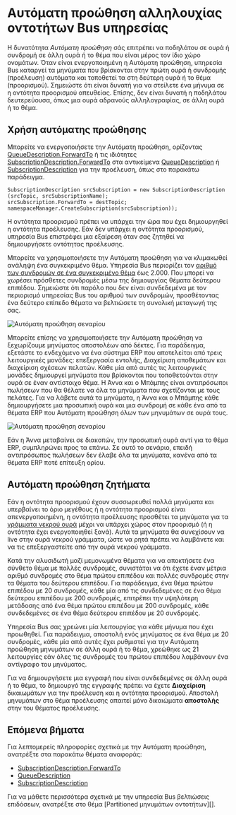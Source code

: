 <properties 
    pageTitle="Αυτόματη προώθηση μηνυμάτων οντοτήτων Bus υπηρεσίας | Microsoft Azure"
    description="Πώς μπορείτε να αλυσίδα μια ουρά ή τη συνδρομή σε άλλη ουρά ή το θέμα."
    services="service-bus"
    documentationCenter="na"
    authors="sethmanheim"
    manager="timlt"
    editor="" /> 
<tags 
    ms.service="service-bus"
    ms.devlang="na"
    ms.topic="article"
    ms.tgt_pltfrm="na"
    ms.workload="na"
    ms.date="09/29/2016"
    ms.author="sethm" />

# <a name="chaining-service-bus-entities-with-auto-forwarding"></a>Αυτόματη προώθηση αλληλουχίας οντοτήτων Bus υπηρεσίας

Η δυνατότητα *Αυτόματη προώθηση* σάς επιτρέπει να ποδηλάτου σε ουρά ή συνδρομή σε άλλη ουρά ή το θέμα που είναι μέρος τον ίδιο χώρο ονομάτων. Όταν είναι ενεργοποιημένη η Αυτόματη προώθηση, υπηρεσία Bus καταργεί τα μηνύματα που βρίσκονται στην πρώτη ουρά ή συνδρομής (προέλευση) αυτόματα και τοποθετεί τα στη δεύτερη ουρά ή το θέμα (προορισμού). Σημειώστε ότι είναι δυνατή για να στείλετε ένα μήνυμα σε η οντότητα προορισμού απευθείας. Επίσης, δεν είναι δυνατή η ποδηλάτου δευτερεύουσα, όπως μια ουρά αδρανούς αλληλογραφίας, σε άλλη ουρά ή το θέμα.

## <a name="using-auto-forwarding"></a>Χρήση αυτόματης προώθησης

Μπορείτε να ενεργοποιήσετε την Αυτόματη προώθηση, ορίζοντας [QueueDescription.ForwardTo][] ή τις ιδιότητες [SubscriptionDescription.ForwardTo][] στα αντικείμενα [QueueDescription][] ή [SubscriptionDescription][] για την προέλευση, όπως στο παρακάτω παράδειγμα.

```
SubscriptionDescription srcSubscription = new SubscriptionDescription (srcTopic, srcSubscriptionName);
srcSubscription.ForwardTo = destTopic;
namespaceManager.CreateSubscription(srcSubscription));
```

Η οντότητα προορισμού πρέπει να υπάρχει την ώρα που έχει δημιουργηθεί η οντότητα προέλευσης. Εάν δεν υπάρχει η οντότητα προορισμού, υπηρεσία Bus επιστρέφει μια εξαίρεση όταν σας ζητηθεί να δημιουργήσετε οντότητας προέλευσης.

Μπορείτε να χρησιμοποιήσετε την Αυτόματη προώθηση για να κλιμακωθεί ανάληψη ένα συγκεκριμένο θέμα. Υπηρεσία Bus περιορίζει τον [αριθμό των συνδρομών σε ένα συγκεκριμένο θέμα](service-bus-quotas.md) έως 2.000. Που μπορεί να χωρέσει πρόσθετες συνδρομές μέσω της δημιουργίας θέματα δεύτερου επιπέδου. Σημειώστε ότι παρόλο που δεν είναι συνδεδεμένα με τον περιορισμό υπηρεσίας Bus του αριθμού των συνδρομών, προσθέτοντας ένα δεύτερο επίπεδο θέματα να βελτιώσετε τη συνολική μεταγωγή της σας.

![Αυτόματη προώθηση σεναρίου][0]

Μπορείτε επίσης να χρησιμοποιήσετε την Αυτόματη προώθηση να ξεχωρίζουμε μηνύματος αποστολέων από δέκτες. Για παράδειγμα, εξετάστε το ενδεχόμενο να ένα σύστημα ERP που αποτελείται από τρεις λειτουργικές μονάδες: επεξεργασία εντολής, Διαχείριση αποθεμάτων και διαχείριση σχέσεων πελατών. Κάθε μία από αυτές τις λειτουργικές μονάδες δημιουργεί μηνύματα που βρίσκονται που τοποθετούνται στην ουρά σε έναν αντίστοιχο θέμα. Η Άννα και ο Μπάμπης είναι αντιπρόσωποι πωλήσεων που θα θέλατε να όλα τα μηνύματα που σχετίζονται με τους πελάτες. Για να λάβετε αυτά τα μηνύματα, η Άννα και ο Μπάμπης κάθε δημιουργήσετε μια προσωπική ουρά και μια συνδρομή σε κάθε ένα από τα θέματα ERP που Αυτόματη προώθηση όλων των μηνυμάτων σε ουρά τους.

![Αυτόματη προώθηση σεναρίου][1]

Εάν η Άννα μεταβαίνει σε διακοπών, την προσωπική ουρά αντί για το θέμα ERP, συμπληρώνει προς τα επάνω. Σε αυτό το σενάριο, επειδή αντιπρόσωπος πωλήσεων δεν έλαβε όλα τα μηνύματα, κανένα από τα θέματα ERP ποτέ επίτευξη ορίου.

## <a name="auto-forwarding-considerations"></a>Αυτόματη προώθηση ζητήματα

Εάν η οντότητα προορισμού έχουν συσσωρευθεί πολλά μηνύματα και υπερβαίνει το όριο μεγέθους ή η οντότητα προορισμού είναι απενεργοποιημένη, η οντότητα προέλευσης προσθέτει τα μηνύματα για τα [γράμματα νεκρού ουρά](service-bus-dead-letter-queues.md) μέχρι να υπάρχει χώρος στον προορισμό (ή η οντότητα έχει ενεργοποιηθεί ξανά). Αυτά τα μηνύματα θα συνεχίσουν να live στην ουρά νεκρού γράμματα, ώστε να ρητά πρέπει να λαμβάνετε και να τις επεξεργαστείτε από την ουρά νεκρού γράμματα.

Κατά την αλυσιδωτή μαζί μεμονωμένα θέματα για να αποκτήσετε ένα σύνθετο θέμα με πολλές συνδρομές, συνιστάται να ότι έχετε έναν μέτρια αριθμό συνδρομές στο θέμα πρώτου επιπέδου και πολλές συνδρομές στην τα θέματα του δεύτερου επιπέδου. Για παράδειγμα, ένα θέμα πρώτου επιπέδου με 20 συνδρομές, κάθε μία από τις συνδεδεμένες σε ένα θέμα δεύτερου επιπέδου με 200 συνδρομές, επιτρέπει την υψηλότερη μετάδοσης από ένα θέμα πρώτου επιπέδου με 200 συνδρομές, κάθε συνδεδεμένες σε ένα θέμα δεύτερου επιπέδου με 20 συνδρομές.

Υπηρεσία Bus σας χρεώνει μία λειτουργίας για κάθε μήνυμα που έχει προωθηθεί. Για παράδειγμα, αποστολή ενός μηνύματος σε ένα θέμα με 20 συνδρομές, κάθε μία από αυτές έχει ρυθμιστεί για την Αυτόματη προώθηση μηνυμάτων σε άλλη ουρά ή το θέμα, χρεώθηκε ως 21 λειτουργίες εάν όλες τις συνδρομές του πρώτου επιπέδου λαμβάνουν ένα αντίγραφο του μηνύματος.

Για να δημιουργήσετε μια εγγραφή που είναι συνδεδεμένες σε άλλη ουρά ή το θέμα, το δημιουργό της εγγραφής πρέπει να έχετε **Διαχείριση** δικαιωμάτων για την προέλευση και η οντότητα προορισμού. Αποστολή μηνυμάτων στο θέμα προέλευσης απαιτεί μόνο δικαιώματα **αποστολής** στην του θέματος προέλευσης.

## <a name="next-steps"></a>Επόμενα βήματα

Για λεπτομερείς πληροφορίες σχετικά με την Αυτόματη προώθηση, ανατρέξτε στα παρακάτω θέματα αναφοράς:

- [SubscriptionDescription.ForwardTo][]
- [QueueDescription][]
- [SubscriptionDescription][]

Για να μάθετε περισσότερα σχετικά με την υπηρεσία Bus βελτιώσεις επιδόσεων, ανατρέξτε στο θέμα [Partitioned μηνυμάτων οντοτήτων][].

  [QueueDescription.ForwardTo]: https://msdn.microsoft.com/library/azure/microsoft.servicebus.messaging.queuedescription.forwardto.aspx
  [SubscriptionDescription.ForwardTo]: https://msdn.microsoft.com/library/azure/microsoft.servicebus.messaging.subscriptiondescription.forwardto.aspx
  [QueueDescription]: https://msdn.microsoft.com/library/azure/microsoft.servicebus.messaging.queuedescription.aspx
  [SubscriptionDescription]: https://msdn.microsoft.com/library/azure/microsoft.servicebus.messaging.subscriptiondescription.aspx
  [0]: ./media/service-bus-auto-forwarding/IC628631.gif
  [1]: ./media/service-bus-auto-forwarding/IC628632.gif
  [Διαμερίσματα οντοτήτων ανταλλαγής μηνυμάτων]: service-bus-partitioning.md